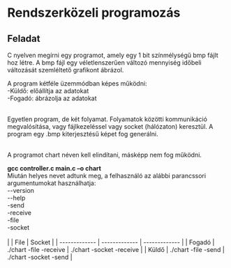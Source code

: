 # Rendszerközeli programozás
## Feladat
<p>C nyelven megírni egy programot, amely egy 1 bit színmélységű bmp fájlt hoz
létre.
A bmp fájl egy véletlenszerűen változó mennyiség időbeli változását
szemléltető grafikont ábrázol.</p>
A program kétféle üzemmódban képes működni:<br>
-Küldő: előállítja az adatokat<br>
-Fogadó: ábrázolja az adatokat<br><br>

<p>Egyetlen program, de két folyamat. Folyamatok közötti kommunikáció
megvalósítása, vagy fájlkezeléssel vagy socket (hálózaton) keresztül.
A program egy .bmp kiterjesztésű képet fog generálni.</p>
<br>
A programot chart néven kell elindítani, másképp nem fog működni.

**gcc controller.c main.c –o chart**
<br>
Miután helyes nevet adtunk meg, a felhasználó az alábbi parancssori
argumentumokat használhatja:<br>
--version<br>
--help<br>
-send<br>
-receive<br>
-file<br>
-socket<br>
<br>
|               | File | Socket |
| ------------- | ------------- | ------------- |
| Fogadó | ./chart -file -receive  | ./chart -socket -receive  |
| Küldő  | ./chart -file -send  | ./chart -socket -send  |

